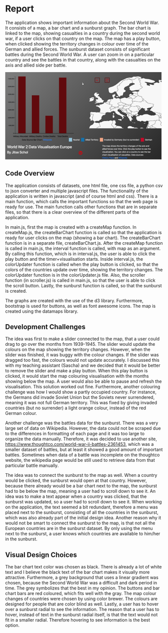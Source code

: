 # Report
The application shows important information about the Second World War. It consists of a map, a bar chart and a sunburst graph. The bar chart is linked to the map, showing casualties in a country during the second world war, if a user clicks on that country on the map. The map has a play button, when clicked showing the territory changes in colour over time of the German and allied forces. The sunburst dataset consists of significant battles during the Second World War. A user can zoom in on a particular country and see the battles in that country, along with the casualties on the axis and allied side per battle.

<img src="doc/application.png" width="500px"/>


## Code Overview
The application consists of datasets, one html file, one css file, a python csv to json converter and multiple javascript files. The functionality of the application is written in javascript (and of course html and css). There is a main function, which calls the important functions so that the web page is ready for use. The main function calls other functions that are in separate files, so that there is a clear overview of the different parts of the application. 

In main.js, first the map is created with a createMap function. In createMap.js, the createBarChart function is called so that the application is ready for user clicks on the map (showing a bar chart). The createBarChart function is in a separate file, createBarChart.js. 
After the createMap function is called in main.js, the interval function is called, with map as an argument. By calling this function, which is in interval.js, the user is able to click the play button and the timer+visualisation starts. Inside interval.js, the colorUpdater function is called when the play button is clicked, so that the colors of the countries update over time, showing the territory changes. The colorUpdater function is in the colorUpdater.js file. Also, the scroller function (in scroller.js) is called in main.js, so that the user is able to click the scroll button. Lastly, the sunburst function is called, so that the sunburst is created. 

The graphs are created with the use of the d3 library. Furthermore, bootstrap is used for buttons, as well as font awesome icons. The map is created using the datamaps library.

## Development Challenges
The idea was first to make a slider connected to the map, that a user could drag to go over the months from 1939-1945. The slider would update the colours on the map showing the territory changes. However, when the slider was finished, it was buggy with the colour changes. If the slider was dragged too fast, the colours would not update accurately. I discussed this with my teaching assistant (Sascha) and we decided that it would be better to remove the slider and make a play button. When this play button is clicked, it would start the map colouring visualisation with the months showing below the map. A user would also be able to pause and refresh the visualisation. This solution worked out fine.
Furthermore, another colouring challenge was how I would show a partly occupied country. For instance, the Germans did invade Soviet Union but the Soviets never surrendered, meaning it was not full German territory. This was fixed by giving invaded countries (but no surrender) a light orange colour, instead of the red German colour.

Another challenge was the battles data for the sunburst. There was a very large set of data on Wikipedia. However, the data could not be scraped due to the differences in formatting of each page and it was too large to organize the data manually. Therefore, it was decided to use another site, https://www.thoughtco.com/world-war-ii-battles-2361453, which was a smaller dataset of battles, but at least it showed a good amount of important battles. Sometimes when data of a battle was incomplete on the thoughtco website, the wikipedia page would be still used to retrieve data from that particular battle manually. 

The idea was to connect the sunburst to the map as well. When a country would be clicked, the sunburst would open at that country. However, because there already would be a bar chart next to the map, the sunburst had to be below the map, meaning a user had to scroll down to see it. An idea was to make a text appear when a country was clicked, that the sunburst was updated, so a user had to scroll down to see it. When working on the application, the text seemed a bit redundant, therefore a menu was placed next to the sunburst, consisting of all the countries in the sunburst, which was also already part of the initial design idea. Another reason why it would not be smart to connect the sunburst to the map, is that not all the European countries are in the sunburst dataset. By only using the menu next to the sunburst, a user knows which countries are available to him/her in the sunburst.

## Visual Design Choices
The bar chart text color was chosen as black. There is already a lot of white text and I believe the black text of the bar chart makes it visually more attractive. Furthermore, a grey background that uses a linear gradient was chosen, because the Second World War was a difficult and dark period in time. The grey symbolizes that the best in my opinion. The buttons and bar chart bars are red coloured, which fits well with the gray. The map colour changes of countries were chosen by using color brewer. The colours are designed for people that are color blind as well. 
Lastly, a user has to hover over a sunburst radial to see the information. The reason that a user has to hover, instead of text in the sunburst radial itself, is that the text would not fit in a smaller radial. Therefore hovering to see information is the best option.



